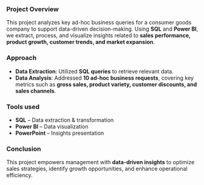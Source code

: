 ### **Project Overview**  
This project analyzes key ad-hoc business queries for a consumer goods company to support data-driven decision-making. Using **SQL** and **Power BI**, we extract, process, and visualize insights related to **sales performance, product growth, customer trends, and market expansion**.  

### **Approach**  
- **Data Extraction**: Utilized **SQL queries** to retrieve relevant data.  
- **Data Analysis**: Addressed **10 ad-hoc business requests**, covering key metrics such as **gross sales, product variety, customer discounts, and sales channels**.  

### **Tools used**  
- **SQL** – Data extraction & transformation  
- **Power BI** – Data visualization
- **PowerPoint** – Insights presentation  

### **Conclusion**  
This project empowers management with **data-driven insights** to optimize sales strategies, identify growth opportunities, and enhance operational efficiency.  
